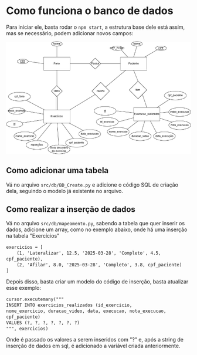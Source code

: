 # Como funciona o banco de dados
Para iniciar ele, basta rodar o `npm start`,  a estrutura base dele está assim, mas se necessário, podem adicionar novos campos:

![Diagrama ER](src/db/src/diagrama.png)

## Como adicionar uma tabela
Vá no arquivo `src/db/BD_Create.py` e adicione o código SQL de criação dela, seguindo o modelo já existente no arquivo.

## Como realizar a inserção de dados
Vá no arquivo `src/db/mapeamento.py`, sabendo a tabela que quer inserir os dados, adicione um array, como no exemplo abaixo, onde há uma inserção na tabela "Exercícios"

```
exercicios = [
    (1, 'Lateralizar', 12.5, '2025-03-28', 'Completo', 4.5, cpf_paciente),
    (2, 'Afilar', 8.0, '2025-03-28', 'Completo', 3.8, cpf_paciente)
]
```

Depois disso, basta criar um modelo do código de inserção, basta atualizar esse exemplo:

```
cursor.executemany("""
INSERT INTO exercicios_realizados (id_exercicio,            nome_exercicio, duracao_video, data, execucao, nota_execucao, cpf_paciente)
VALUES (?, ?, ?, ?, ?, ?, ?)
""", exercicios)
```

Onde é passado os valores a serem inseridos com "?" e, após a string de inserção de dados em sql, é adicionado a variável criada anteriormente. 